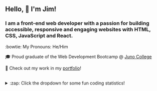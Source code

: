 
## Hello, 👋 I'm Jim!

### I am a front-end web developer with a passion for building accessible, responsive and engaging websites with HTML, CSS, JavaScript and React.

:bowtie: My Pronouns: He/Him

🎓 Proud graduate of the Web Development Bootcamp @ [Juno College](https://junocollege.com/bootcamp/web-development)

💼 Check out my work in my [portfolio](https://www.jim-hazlewood.com)!


<br />
<details>
<summary>:zap: Click the dropdown for some fun coding statistics!</summary>
<br />
  
![Top Langs](https://github-readme-stats.vercel.app/api/top-langs/?username=CerealJim&layout=compact)

![CerealJim's github stats](https://github-readme-stats.vercel.app/api?username=CerealJim&show_icons=true&theme=onedark)

</details>
